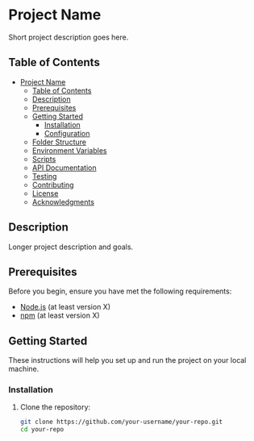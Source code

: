 # Project Name

Short project description goes here.

## Table of Contents

- [Project Name](#project-name)
  - [Table of Contents](#table-of-contents)
  - [Description](#description)
  - [Prerequisites](#prerequisites)
  - [Getting Started](#getting-started)
    - [Installation](#installation)
    - [Configuration](#configuration)
  - [Folder Structure](#folder-structure)
  - [Environment Variables](#environment-variables)
  - [Scripts](#scripts)
  - [API Documentation](#api-documentation)
  - [Testing](#testing)
  - [Contributing](#contributing)
  - [License](#license)
  - [Acknowledgments](#acknowledgments)

## Description

Longer project description and goals.

## Prerequisites

Before you begin, ensure you have met the following requirements:
- [Node.js](https://nodejs.org/) (at least version X)
- [npm](https://www.npmjs.com/) (at least version X)

## Getting Started

These instructions will help you set up and run the project on your local machine.

### Installation

1. Clone the repository:
   ```bash
   git clone https://github.com/your-username/your-repo.git
   cd your-repo
